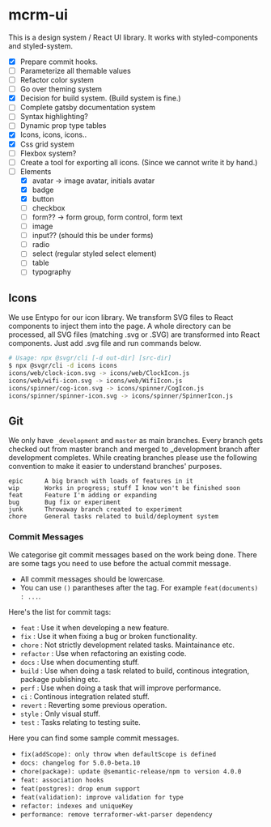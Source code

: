 # mcrm-ui

This is a design system / React UI library. It works with styled-components and
styled-system.

- [x] Prepare commit hooks.
- [ ] Parameterize all themable values
- [ ] Refactor color system
- [ ] Go over theming system
- [x] Decision for build system. (Build system is fine.)
- [ ] Complete gatsby documentation system
- [ ] Syntax highlighting?
- [ ] Dynamic prop type tables
- [x] Icons, icons, icons..
- [x] Css grid system
- [ ] Flexbox system?
- [ ] Create a tool for exporting all icons. (Since we cannot write it by hand.)
- [ ] Elements
  - [x] avatar -> image avatar, initials avatar
  - [x] badge
  - [x] button
  - [ ] checkbox
  - [ ] form?? -> form group, form control, form text
  - [ ] image
  - [ ] input?? (should this be under forms)
  - [ ] radio
  - [ ] select (regular styled select element)
  - [ ] table
  - [ ] typography

## Icons

We use Entypo for our icon library. We transform SVG files to React components to
inject them into the page. A whole directory can be processed, all SVG files
(matching .svg or .SVG) are transformed into React components. Just add .svg file
and run commands below.

```bash
# Usage: npx @svgr/cli [-d out-dir] [src-dir]
$ npx @svgr/cli -d icons icons
icons/web/clock-icon.svg -> icons/web/ClockIcon.js
icons/web/wifi-icon.svg -> icons/web/WifiIcon.js
icons/spinner/cog-icon.svg -> icons/spinner/CogIcon.js
icons/spinner/spinner-icon.svg -> icons/spinner/SpinnerIcon.js
```

## Git

We only have `_development` and `master` as main branches. Every branch gets checked
out from master branch and merged to \_development branch after development completes.
While creating branches please use the following convention to make it easier to
understand branches' purposes.

```
epic      A big branch with loads of features in it
wip       Works in progress; stuff I know won't be finished soon
feat      Feature I'm adding or expanding
bug       Bug fix or experiment
junk      Throwaway branch created to experiment
chore     General tasks related to build/deployment system
```

### Commit Messages

We categorise git commit messages based on the work being done. There are some tags
you need to use before the actual commit message.

- All commit messages should be lowercase.
- You can use `()` parantheses after the tag. For example `feat(documents) : ...`.

Here's the list for commit tags:

- `feat` : Use it when developing a new feature.
- `fix` : Use it when fixing a bug or broken functionality.
- `chore` : Not strictly development related tasks. Maintainance etc.
- `refactor` : Use when refactoring an existing code.
- `docs` : Use when documenting stuff.
- `build` : Use when doing a task related to build, continous integration, package publishing etc.
- `perf` : Use when doing a task that will improve performance.
- `ci` : Continous integration related stuff.
- `revert` : Reverting some previous operation.
- `style` : Only visual stuff.
- `test` : Tasks relating to testing suite.

Here you can find some sample commit messages.

- `fix(addScope): only throw when defaultScope is defined`
- `docs: changelog for 5.0.0-beta.10`
- `chore(package): update @semantic-release/npm to version 4.0.0`
- `feat: association hooks`
- `feat(postgres): drop enum support`
- `feat(validation): improve validation for type`
- `refactor: indexes and uniqueKey`
- `performance: remove terraformer-wkt-parser dependency`
